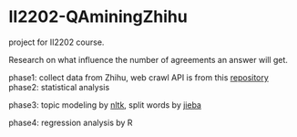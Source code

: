 # II2202-QAminingZhihu

project for II2202 course.

Research on what influence the number of agreements an answer will get.

phase1: collect data from Zhihu, web crawl API is from this [repository](https://github.com/7sDream/zhihu-oauth)
phase2: statistical analysis

phase3: topic modeling by [nltk](http://www.nltk.org/), split words by [jieba](https://github.com/fxsjy/jieba)

phase4: regression analysis by R